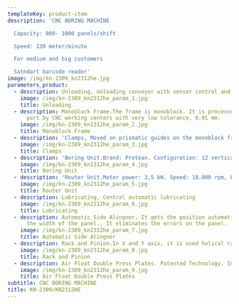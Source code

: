 ```yaml
---
templateKey: product-item
description: 'CNC BORING MACHINE

  Capacity: 800- 1000 panels/shift

  Speed: 130 meter/minute

  For medium and big customers

  Satndart barcode reader'
image: /img/kn-2309_kn2312he.jpg
parameters_product:
  - description: Unloading, Unloading conveyor with sensor control and motorized belt.
    image: /img/kn-2309_kn2312he_param_1.jpg
    title: Unloading
  - description: Monoblock Frame.The frame is monoblock. It is processed as a single
      part by CNC working centers with very low tolerance, 0,01 mm.
    image: /img/kn-2309_kn2312he_param_2.jpg
    title: Monoblock Frame
  - description: 'Clamps, Moved on prismatic guides on the monoblock frame. It is very accurate. Working speed: 130 meter/minute, Dust on the panel at the clamping plates can be blown off to ensure the clamping strength and drilling precision.'
    image: /img/kn-2309_kn2312he_param_3.jpg
    title: Clamps
  - description: 'Boring Unit.Brand: Protean. Configuration: 12 vertical, 8 horizontal'
    image: /img/kn-2309_kn2312he_param_4.jpg
    title: Boring Unit
  - description: 'Router Unit.Motor power: 3,5 kW. Speed: 18.000 rpm, ER25'
    image: /img/kn-2309_kn2312he_param_5.jpg
    title: Router Unit
  - description: Lubricating, Central automatic lubricating
    image: /img/kn-2309_kn2312he_param_6.jpg
    title: Lubricating
  - description: Automatic Side Alingner, It gets the position automatically according
      the width of the panel., It eliminates the errors on the panel.
    image: /img/kn-2309_kn2312he_param_7.jpg
    title: Automatic Side Alingner
  - description: Rack and Pinion.In X and Y axis, it is used helical rack and it provides less noise during the work. It makes a better combination with pininon. At Z axis, it is used as endless screw. All axis are driven by DELTA servo drivers.
    image: /img/kn-2309_kn2312he_param_8.jpg
    title: Rack and Pinion
  - description: Air Float Double Press Plates. Patented Technology. Independent control for two press plates with air float pad on surface to improve precision and reduce panel scratches.
    image: /img/kn-2309_kn2312he_param_9.jpg
    title: Air Float Double Press Plates
subtitle: CNC BORING MACHINE
title: KN-2309/KN2312HE
---
```

